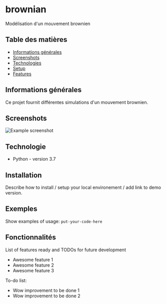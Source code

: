 # brownian
Modélisation d'un mouvement brownien

## Table des matières
* [Informations générales](#informations-générales)
* [Screenshots](#screenshots)
* [Technologies](#technologies)
* [Setup](#setup)
* [Features](#features)


## Informations générales

Ce projet fournit différentes simulations d'un mouvement brownien.

## Screenshots
![Example screenshot](./img/screenshot.png)

## Technologie
* Python - version 3.7

## Installation
Describe how to install / setup your local environement / add link to demo version.

## Exemples
Show examples of usage:
`put-your-code-here`

## Fonctionnalités
List of features ready and TODOs for future development
* Awesome feature 1
* Awesome feature 2
* Awesome feature 3

To-do list:
* Wow improvement to be done 1
* Wow improvement to be done 2
